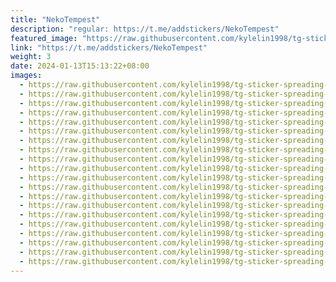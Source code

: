 ```yaml
---
title: "NekoTempest"
description: "regular: https://t.me/addstickers/NekoTempest"
featured_image: "https://raw.githubusercontent.com/kylelin1998/tg-sticker-spreading-worldwide-images/main/img/51e59a9a-99c4-4ce6-9160-7fb9dd94b66b.jpg"
link: "https://t.me/addstickers/NekoTempest"
weight: 3
date: 2024-01-13T15:13:22+08:00
images:
  - https://raw.githubusercontent.com/kylelin1998/tg-sticker-spreading-worldwide-images/main/img/51e59a9a-99c4-4ce6-9160-7fb9dd94b66b.jpg
  - https://raw.githubusercontent.com/kylelin1998/tg-sticker-spreading-worldwide-images/main/img/ba308f74-e744-41ec-9188-4e0747688c21.jpg
  - https://raw.githubusercontent.com/kylelin1998/tg-sticker-spreading-worldwide-images/main/img/04fa9ac0-dcd6-45bd-9665-da75809ef74b.jpg
  - https://raw.githubusercontent.com/kylelin1998/tg-sticker-spreading-worldwide-images/main/img/ea62f74f-96e3-4ae7-ac21-add59441b666.jpg
  - https://raw.githubusercontent.com/kylelin1998/tg-sticker-spreading-worldwide-images/main/img/7ac078bf-038e-4143-9bcb-cba72fe8ceb5.jpg
  - https://raw.githubusercontent.com/kylelin1998/tg-sticker-spreading-worldwide-images/main/img/bb31ed4b-792f-4cf2-9cb2-41a2f31d6105.jpg
  - https://raw.githubusercontent.com/kylelin1998/tg-sticker-spreading-worldwide-images/main/img/068b48b7-4c58-431d-a4cf-df18d466e6b8.jpg
  - https://raw.githubusercontent.com/kylelin1998/tg-sticker-spreading-worldwide-images/main/img/f879fad5-fa3c-4b46-831c-af46471f0e99.jpg
  - https://raw.githubusercontent.com/kylelin1998/tg-sticker-spreading-worldwide-images/main/img/1e0a2d90-c168-4075-a122-e360c9e45db5.jpg
  - https://raw.githubusercontent.com/kylelin1998/tg-sticker-spreading-worldwide-images/main/img/c59eac26-ab7c-48ea-9558-015d05b8176b.jpg
  - https://raw.githubusercontent.com/kylelin1998/tg-sticker-spreading-worldwide-images/main/img/49c9c59a-74b0-4aef-8332-27ff414eaf39.jpg
  - https://raw.githubusercontent.com/kylelin1998/tg-sticker-spreading-worldwide-images/main/img/fc92ef4a-41b9-4a9a-966e-3d43852317f9.jpg
  - https://raw.githubusercontent.com/kylelin1998/tg-sticker-spreading-worldwide-images/main/img/58a3ab30-3fda-4f19-9961-f690c90b3ce6.jpg
  - https://raw.githubusercontent.com/kylelin1998/tg-sticker-spreading-worldwide-images/main/img/c92b7bf1-7225-4705-b3f7-dd84e15add13.jpg
  - https://raw.githubusercontent.com/kylelin1998/tg-sticker-spreading-worldwide-images/main/img/c8408038-a9fc-4f1d-9b47-b31fe0690983.jpg
  - https://raw.githubusercontent.com/kylelin1998/tg-sticker-spreading-worldwide-images/main/img/5a4a5288-5b19-4375-863d-5661ad21628d.jpg
  - https://raw.githubusercontent.com/kylelin1998/tg-sticker-spreading-worldwide-images/main/img/a873dc39-3053-429b-abfb-6a4ccc40fbd0.jpg
  - https://raw.githubusercontent.com/kylelin1998/tg-sticker-spreading-worldwide-images/main/img/48500211-9aa3-4af9-b6f1-8c5f50303fb1.jpg
  - https://raw.githubusercontent.com/kylelin1998/tg-sticker-spreading-worldwide-images/main/img/02e207e1-6a99-42d9-9dfc-99ab4a32925e.jpg
  - https://raw.githubusercontent.com/kylelin1998/tg-sticker-spreading-worldwide-images/main/img/ca29140b-ec54-4984-9be5-a5e28499d450.jpg
---
```

